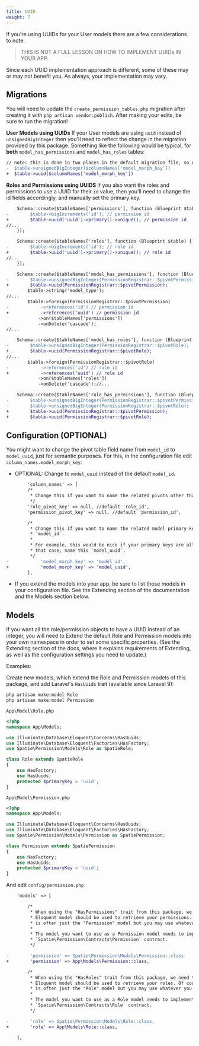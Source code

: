 ```yaml
---
title: UUID
weight: 7
---
```


If you're using UUIDs for your User models there are a few considerations to note.

> THIS IS NOT A FULL LESSON ON HOW TO IMPLEMENT UUIDs IN YOUR APP.

Since each UUID implementation approach is different, some of these may or may not benefit you. As always, your implementation may vary.

## Migrations
You will need to update the `create_permission_tables.php` migration after creating it with `php artisan vendor:publish`. After making your edits, be sure to run the migration!

**User Models using UUIDs**
If your User models are using `uuid` instead of `unsignedBigInteger` then you'll need to reflect the change in the migration provided by this package. Something like the following would be typical, for **both** `model_has_permissions` and `model_has_roles` tables:

```diff
// note: this is done in two places in the default migration file, so edit both places:
-  $table->unsignedBigInteger($columnNames['model_morph_key'])
+  $table->uuid($columnNames['model_morph_key'])
```

**Roles and Permissions using UUIDS**
If you also want the roles and permissions to use a UUID for their `id` value, then you'll need to change the id fields accordingly, and manually set the primary key.

```diff
    Schema::create($tableNames['permissions'], function (Blueprint $table) {
-        $table->bigIncrements('id'); // permission id
+        $table->uuid('uuid')->primary()->unique(); // permission id
//...
    });

    Schema::create($tableNames['roles'], function (Blueprint $table) {
-        $table->bigIncrements('id'); // role id
+        $table->uuid('uuid')->primary()->unique(); // role id
//...
    });

    Schema::create($tableNames['model_has_permissions'], function (Blueprint $table) use ($tableNames, $columnNames) {
-        $table->unsignedBigInteger(PermissionRegistrar::$pivotPermission);
+        $table->uuid(PermissionRegistrar::$pivotPermission);
        $table->string('model_type');
//...
        $table->foreign(PermissionRegistrar::$pivotPermission)
-            ->references('id') // permission id
+            ->references('uuid') // permission id
            ->on($tableNames['permissions'])
            ->onDelete('cascade');
//...

    Schema::create($tableNames['model_has_roles'], function (Blueprint $table) use ($tableNames, $columnNames) {
-        $table->unsignedBigInteger(PermissionRegistrar::$pivotRole);
+        $table->uuid(PermissionRegistrar::$pivotRole);
//...
        $table->foreign(PermissionRegistrar::$pivotRole)
-            ->references('id') // role id
+            ->references('uuid') // role id
            ->on($tableNames['roles'])
            ->onDelete('cascade');//...

    Schema::create($tableNames['role_has_permissions'], function (Blueprint $table) use ($tableNames) {
-        $table->unsignedBigInteger(PermissionRegistrar::$pivotPermission);
-        $table->unsignedBigInteger(PermissionRegistrar::$pivotRole);
+        $table->uuid(PermissionRegistrar::$pivotPermission);
+        $table->uuid(PermissionRegistrar::$pivotRole);
```


## Configuration (OPTIONAL)
You might want to change the pivot table field name from `model_id` to `model_uuid`, just for semantic purposes.
For this, in the configuration file edit `column_names.model_morph_key`:

- OPTIONAL: Change to `model_uuid` instead of the default `model_id`.
```diff
        'column_names' => [    
        /*
         * Change this if you want to name the related pivots other than defaults
         */
        'role_pivot_key' => null, //default 'role_id',
        'permission_pivot_key' => null, //default 'permission_id',

        /*
         * Change this if you want to name the related model primary key other than
         * `model_id`.
         *
         * For example, this would be nice if your primary keys are all UUIDs. In
         * that case, name this `model_uuid`.
         */
-            'model_morph_key' => 'model_id',
+            'model_morph_key' => 'model_uuid',
        ],
```
- If you extend the models into your app, be sure to list those models in your configuration file. See the Extending section of the documentation and the Models section below.

## Models
If you want all the role/permission objects to have a UUID instead of an integer, you will need to Extend the default Role and Permission models into your own namespace in order to set some specific properties. (See the Extending section of the docs, where it explains requirements of Extending, as well as the configuration settings you need to update.)

Examples:

Create new models, which extend the Role and Permission models of this package, and add Laravel's `HasUuids` trait (available since Laravel 9):
```bash
php artisan make:model Role
php artisan make:model Permission
```

`App\Model\Role.php`
```php
<?php
namespace App\Models;

use Illuminate\Database\Eloquent\Concerns\HasUuids;
use Illuminate\Database\Eloquent\Factories\HasFactory;
use Spatie\Permission\Models\Role as SpatieRole;

class Role extends SpatieRole
{
    use HasFactory;
    use HasUuids;
    protected $primaryKey = 'uuid';
}
```

`App\Model\Permission.php`
```php
<?php
namespace App\Models;

use Illuminate\Database\Eloquent\Concerns\HasUuids;
use Illuminate\Database\Eloquent\Factories\HasFactory;
use Spatie\Permission\Models\Permission as SpatiePermission;

class Permission extends SpatiePermission
{
    use HasFactory;
    use HasUuids;
    protected $primaryKey = 'uuid';
}
```
And edit `config/permission.php`
```diff
    'models' => [

        /*
         * When using the "HasPermissions" trait from this package, we need to know which
         * Eloquent model should be used to retrieve your permissions. Of course, it
         * is often just the "Permission" model but you may use whatever you like.
         *
         * The model you want to use as a Permission model needs to implement the
         * `Spatie\Permission\Contracts\Permission` contract.
         */

-        'permission' => Spatie\Permission\Models\Permission::class
+        'permission' => App\Models\Permission::class,

        /*
         * When using the "HasRoles" trait from this package, we need to know which
         * Eloquent model should be used to retrieve your roles. Of course, it
         * is often just the "Role" model but you may use whatever you like.
         *
         * The model you want to use as a Role model needs to implement the
         * `Spatie\Permission\Contracts\Role` contract.
         */

-        'role' => Spatie\Permission\Models\Role::class,
+        'role' => App\Models\Role::class,

    ],
```
